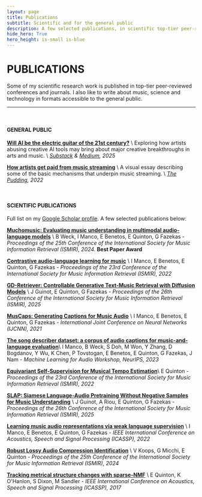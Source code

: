 ```yaml
---
layout: page
title: Publications
subtitle: Scientific and for the general public
description: A few selected publications, in scientific top-tier peer-reviewed venues and for the general public
hide_hero: True
hero_height: is-small is-blue
---
```


# PUBLICATIONS

Some of my scientific research work is published in top-tier peer-reviewed conferences and journals. 
I also like to write about music, science and technology in formats accessible to the general public. 

----

<br>

#### GENERAL PUBLIC

[**Will AI be the electric guitar of the 21st century?**](https://elioquinton.substack.com/p/will-ai-be-the-electric-guitar-of) \\
Exploring how artists abusing creative AI tools may bring about major creative breakthroughs in arts and music. \\
_[Substack](https://elioquinton.substack.com/p/will-ai-be-the-electric-guitar-of) & [Medium](https://medium.com/@elioquinton/will-ai-be-the-electric-guitar-of-the-21st-century-ac80ccab3b53), 2025_

[**How artists get paid from music streaming**](https://pudding.cool/2022/06/streaming/) \\
A visual essay describing some of the basic mechanisms that underpin music streaming. \\
_[The Pudding](https://pudding.cool/), 2022_

<br>

#### SCIENTIFIC PUBLICATIONS

Full list on my [Google Scholar profile](https://scholar.google.com/citations?user=IaciybgAAAAJ).
A few selected publications below: 


[**Muchomusic: Evaluating music understanding in multimodal audio-language models**](https://arxiv.org/abs/2408.01337) \\
B Weck, I Manco, E Benetos, E Quinton, G Fazekas -
_Proceedings of the 25th Conference of the International Society for Music Information Retrieval (ISMIR), 2024._  **Best Paper Award**

[**Contrastive audio-language learning for music**](https://arxiv.org/abs/2208.12208) \\
I Manco, E Benetos, E Quinton, G Fazekas -
_Proceedings of the 23rd Conference of the International Society for Music Information Retrieval (ISMIR), 2022_ 

[**GD-Retriever: Controllable Generative Text-Music Retrieval with Diffusion Models**](https://www.arxiv.org/abs/2506.17886) \\
J Guinot, E Quinton, G Fazekas -
_Proceedings of the 26th Conference of the International Society for Music Information Retrieval (ISMIR), 2025_ 

[**MusCaps: Generating Captions for Music Audio**](https://arxiv.org/abs/2104.11984) \\
I Manco, E Benetos, E Quinton, G Fazekas - 
_International Joint Conference on Neural Networks (IJCNN), 2021_ 

[**The song describer dataset: a corpus of audio captions for music-and-language evaluation**](https://arxiv.org/abs/2311.10057)\\
I Manco, B Weck, S Doh, M Won, Y Zhang, D Bogdanov, Y Wu, K Chen, P Tovstogan, E Benetos, E Quinton, G Fazekas, J Nam - 
_Machine Learning for Audio Workshop, NeurIPS, 2023_ 

[**Equivariant Self-Supervision for Musical Tempo Estimation**](https://arxiv.org/abs/2209.01478)\\
E Quinton - 
_Proceedings of the 23rd Conference of the International Society for Music Information Retrieval (ISMIR), 2022_ 

[**SLAP: Siamese Language-Audio Pretraining Without Negative Samples for Music Understanding**](https://arxiv.org/abs/2506.17815) \\
J Guinot, A Riou, E Quinton, G Fazekas -
_Proceedings of the 26th Conference of the International Society for Music Information Retrieval (ISMIR), 2025_ 

[**Learning music audio representations via weak language supervision**](https://arxiv.org/abs/2112.04214) \\
I Manco, E Benetos, E Quinton, G Fazekas -
_IEEE International Conference on Acoustics, Speech and Signal Processing (ICASSP), 2022_ 

[**Robust Lossy Audio Compression Identification**](https://arxiv.org/abs/2407.21545) \\
V Koops, G Micchi, E Quinton -
_Proceedings of the 25th Conference of the International Society for Music Information Retrieval (ISMIR), 2024_ 

[**Tracking metrical structure changes with sparse-NMF**](https://qmro.qmul.ac.uk/xmlui/bitstream/handle/123456789/19780/O%27Hanlon%20TRACKING%20METRICAL%20STRUCTURE%202017%20Accepted.pdf?sequence=1) \\
E Quinton, K O'Hanlon, S Dixon, M Sandler -
_IEEE International Conference on Acoustics, Speech and Signal Processing (ICASSP), 2017_ 

